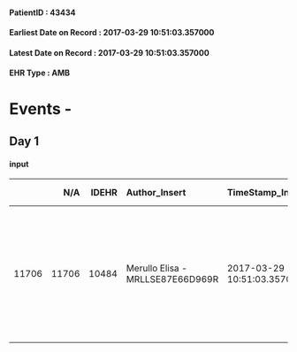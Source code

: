 
#### PatientID : 43434
#### Earliest Date on Record : 2017-03-29 10:51:03.357000
#### Latest Date on Record : 2017-03-29 10:51:03.357000
#### EHR Type : AMB

# Events - 

## Day 1

#### input
|       |    N/A |   IDEHR | Author_Insert                    | TimeStamp_Insert           | EHRType   |   PatientID |   IDDigitalSignDocument | persone_vicine   |   Unnamed: 0_x.1 |   IDANAMNESI_SOCIALE | Patient   | FamigliaAltro   | Paziente_T   | FamigliaAltro_T   |   Non_Rilevabile_x.1 | Note_Non_Rilevabile_x.1   | opt_Problemi   | Note_I                                                                             | ds_note_timori                                                                                                  | chk_contr_sintomi   | opt_paziente_a   | opt_famiglia_a   | opt_adeguatezza   | opt_paziente_solo   | ds_note_con                                                                     | opt_presente_assente   | Presenza_minori   | Caregiver_principale   | opt_capacita   | ds_familiari_coinv   | opt_necessario   | opt_presente   | opt_risorse_ec   | opt_paziente_psi   | opt_Ins_vol   | ds_note_prio                                                                                                                       | opt_paziente_ad   | opt_caregiver_ad   | opt_esenzione   | opt_inv_civile   |   invalidita_perc |   ds_codice_es | Needs     | Domestic partnership   | Fragility   | opt_disponibilita_f   | opt_indennita_acc   | opt_legge   | opt_famiglia_psi   | opt_disponibilit_paz   |
|------:|-------:|--------:|:---------------------------------|:---------------------------|:----------|------------:|------------------------:|:-----------------|-----------------:|---------------------:|:----------|:----------------|:-------------|:------------------|---------------------:|:--------------------------|:---------------|:-----------------------------------------------------------------------------------|:----------------------------------------------------------------------------------------------------------------|:--------------------|:-----------------|:-----------------|:------------------|:--------------------|:--------------------------------------------------------------------------------|:-----------------------|:------------------|:-----------------------|:---------------|:---------------------|:-----------------|:---------------|:-----------------|:-------------------|:--------------|:-----------------------------------------------------------------------------------------------------------------------------------|:------------------|:-------------------|:----------------|:-----------------|------------------:|---------------:|:----------|:-----------------------|:------------|:----------------------|:--------------------|:------------|:-------------------|:-----------------------|
| 11706 |  11706 |   10484 | Merullo Elisa - MRLLSE87E66D969R | 2017-03-29 10:51:03.357000 | AMB       |       43434 |                  699680 | N/A              |             5695 |                 3632 | No#0      | Si#1            | No#0         | Si#1              |                    0 | NR                        | Si#1           | Il pz sa di avere una polmonite. La famiglia non vuole che si dica qualcosa al pz. | La famiglia vorrebbe il controllo dei sintomi. La coniuge molto preoccupata per la gestione a casa dei sintomi. | controllo sintomi#0 | Indefinite#2     | Congruenti#1     | Si#1              | No#0                | Il pz vive con la moglie. Presente una figlia nata da un precedente matrimonio. | Presente#1             | No#0              | spouse                 | Adeguato#0     | daughter             | No#0             | No#0           | Adeguate#1       | No#0               | No#0          | La coniuge √® molto spaventata per il rientro a domicilio, chiede pertanto il ricovero. Spiegato il senso della nostra assistenza. | Parziale#1        | Totale#2           | Si#1            | Si#1             |               100 |             48 | Clinici#0 | Coniuge/Convivente#0   | nessuna#0   | Da verificare#2       | Si#1                | Si#1        | No#0               | Da verificare#2        |


